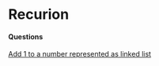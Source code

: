 # Recurion

#### Questions
[Add 1 to a number represented as linked list ](https://github.com/BhavinRaichura/algo/blob/main/linked%20list/Add%201%20to%20a%20number%20represented%20as%20linked%20list.cpp)
